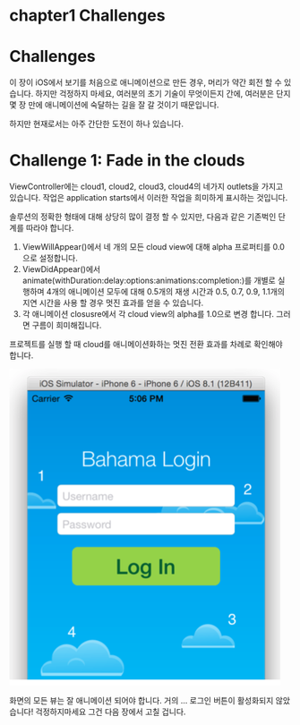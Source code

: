 # chapter1 Challenges

# Challenges

이 장이 iOS에서 보기를 처음으로 애니메이션으로 만든 경우, 머리가 약간 회전 할 수 있습니다. 하지만 걱정하지 마세요, 여러분의 초기 기술이 무엇이든지 간에, 여러분은 단지 몇 장 만에 애니메이션에 숙달하는 길을 잘 갈 것이기 때문입니다.

하지만 현재로서는 아주 간단한 도전이 하나 있습니다.

# Challenge 1: Fade in the clouds

ViewController에는 cloud1, cloud2, cloud3, cloud4의 네가지 outlets을 가지고 있습니다. 작업은 application starts에서 이러한 작업을 희미하게 표시하는 것입니다.

솔루션의 정확한 형태에 대해 상당히 많이 결정 할 수 있지만, 다음과 같은 기존벅인 단계를 따라야 합니다.

1. ViewWillAppear()에서 네 개의 모든 cloud view에 대해 alpha 프로퍼티를 0.0으로 설정합니다.
2. ViewDidAppear()에서 animate(withDuration:delay:options:animations:completion:)를 개별로 실행하며 4개의 애니메이션 모두에 대해 0.5개의 재생 시간과 0.5, 0.7, 0.9, 1.1개의 지연 시간을 사용 할 경우 멋진 효과를 얻을 수 있습니다.
3. 각 애니메이션 closusre에서 각 cloud view의 alpha를 1.0으로 변경 합니다. 그러면 구름이 희미해집니다.

프로젝트를 실행 할 때 cloud를 애니메이션화하는 멋진 전환 효과를 차례로 확인해야 합니다.

![](./img/img_1.png)

화면의 모든 뷰는 잘 애니메이션 되어야 합니다. 거의 … 로그인 버튼이 활성화되지 않았습니다! 걱정하지마세요 그건 다음 장에서 고칠 겁니다.
